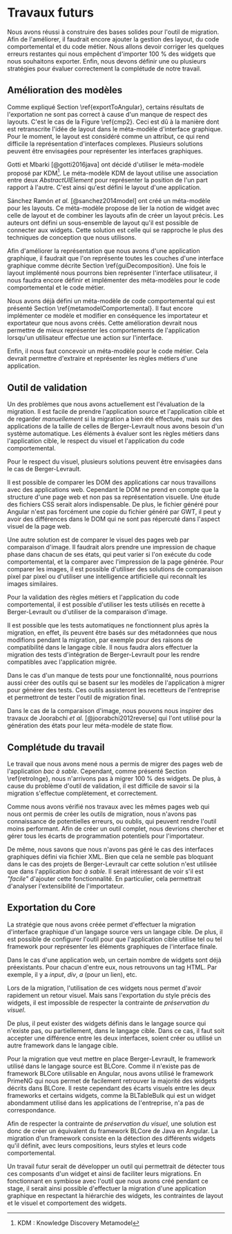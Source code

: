 # Travaux futurs

Nous avons réussi à construire des bases solides pour l'outil de migration.
Afin de l'améliorer, il faudrait encore ajouter la gestion des layout, du code comportemental et du code métier.
Nous allons devoir corriger les quelques erreurs restantes qui nous empêchent d'importer 100 %
    des widgets que nous souhaitons exporter.
Enfin, nous devons définir une ou plusieurs stratégies pour évaluer correctement la complétude de notre travail.

## Amélioration des modèles

Comme expliqué Section \ref{exportToAngular}, certains résultats de l'exportation ne sont pas correct à cause d'un manque de respect des layouts.
C'est le cas de la Figure \ref{cmp2}.
Ceci est dû à la manière dont est retranscrite l'idée de layout dans le méta-modèle d'interface graphique.
Pour le moment, le layout est considéré comme un attribut, ce qui rend difficile la représentation d'interfaces complexes.
Plusieurs solutions peuvent être envisagées pour représenter les interfaces graphiques.

Gotti et Mbarki [@gotti2016java] ont décidé d'utiliser le méta-modèle proposé par KDM[^kdm].
Le méta-modèle KDM de layout utilise une association entre deux _AbstractUIElement_ pour représenter la position de l'un part rapport à l'autre.
C'est ainsi qu'est défini le layout d'une application.

[^kdm]: KDM : Knowledge Discovery Metamodel

Sánchez Ramón _et al._ [@sanchez2014model] ont créé un méta-modèle pour les layouts.
Ce méta-modèle propose de lier la notion de widget avec celle de layout et de combiner les layouts afin de
    créer un layout précis.
Les auteurs ont défini un sous-ensemble de layout qu'il est possible de connecter aux widgets.
Cette solution est celle qui se rapproche le plus des techniques de conception que nous utilisons.

Afin d'améliorer la représentation que nous avons d'une application graphique,
    il faudrait que l'on représente toutes les couches d'une interface graphique comme décrite Section \ref{guiDecomposition}.
Une fois le layout implémenté nous pourrons bien représenter l'interface utilisateur, il nous faudra encore définir et implémenter
    des méta-modèles pour le code comportemental et le code métier.

Nous avons déjà défini un méta-modèle de code comportemental qui est présenté Section \ref{metamodelComportemental}.
Il faut encore implémenter ce modèle et modifier en conséquence les importateur et exportateur que nous avons créés.
Cette amélioration devrait nous permettre de mieux représenter les comportements de l'application
    lorsqu'un utilisateur effectue une action sur l'interface.

Enfin, il nous faut concevoir un méta-modèle pour le code métier.
Cela devrait permettre d'extraire et représenter les règles métiers d'une application.

## Outil de validation

Un des problèmes que nous avons actuellement est l'évaluation de la migration.
Il est facile de prendre l'application source et l'application cible et de regarder _manuellement_
    si la migration a bien été effectuée, mais sur des applications de la taille de celles de Berger-Levrault
    nous avons besoin d'un système automatique.
Les éléments à évaluer sont les règles métiers dans l'application cible,
    le respect du visuel et l'application du code comportemental.

Pour le respect du visuel, plusieurs solutions peuvent être envisagées dans le cas de Berger-Levrault.

Il est possible de comparer les DOM des applications car nous travaillons avec des applications web.
Cependant le DOM ne prend en compte que la structure d'une page web et non pas sa représentation visuelle.
Une étude des fichiers CSS serait alors indispensable.
De plus, le fichier généré pour Angular n'est pas forcément une copie du fichier généré par GWT, il peut y avoir des différences dans le DOM
    qui ne sont pas répercuté dans l'aspect visuel de la page web.

Une autre solution est de comparer le visuel des pages web par comparaison d'image.
Il faudrait alors prendre une impression de chaque phase dans chacun de ses états,
    qui peut varier si l'on exécute du code comportemental,
    et la comparer avec l'impression de la page générée.
Pour comparer les images, il est possible d'utiliser des solutions de comparaison pixel par pixel
    ou d'utiliser une intelligence artificielle qui reconnaît les images similaires.

Pour la validation des règles métiers et l'application du code comportemental,
    il est possible d'utiliser les tests utilisés en recette à Berger-Levrault ou d'utiliser de la comparaison d'image.

Il est possible que les tests automatiques ne fonctionnent plus après la migration,
    en effet, ils peuvent être basés sur des métadonnées que nous modifions pendant la migration, par exemple pour des raisons de compatibilité dans le langage cible.
Il nous faudra alors effectuer la migration des tests d'intégration de Berger-Levrault pour les rendre compatibles avec l'application migrée.

Dans le cas d'un manque de tests pour une fonctionnalité,
    nous pourrions aussi créer des outils qui se basent sur les modèles de l'application à migrer pour
    générer des tests.
Ces outils assisteront les recetteurs de l'entreprise et permettront de tester l'outil de migration final.

Dans le cas de la comparaison d'image, nous pouvons nous inspirer des travaux de Joorabchi _et al._ [@joorabchi2012reverse] qui
    l'ont utilisé pour la génération des états pour leur méta-modèle de state flow.

## Complétude du travail

Le travail que nous avons mené nous a permis de migrer des pages web de l'application _bac à sable_.
Cependant, comme présenté Section \ref{retroInge}, nous n'arrivons pas à migrer 100 % des widgets.
De plus, à cause du problème d'outil de validation, il est difficile de savoir si la migration s'effectue complètement,
    et correctement.

Comme nous avons vérifié nos travaux avec les mêmes pages web qui nous ont permis de créer les outils de migration,
    nous n'avons pas connaissance de potentielles erreurs, ou oublis, qui peuvent rendre l'outil moins performant.
Afin de créer un outil complet, nous devrions chercher et gérer tous les écarts de programmation potentiels pour l'importateur.

De même, nous savons que nous n'avons pas géré le cas des interfaces graphiques défini via fichier XML.
Bien que cela ne semble pas bloquant dans le cas des projets de Berger-Levrault car cette solution n'est utilisée
    que dans l'application _bac à sable_.
Il serait intéressant de voir s'il est _"facile"_ d'ajouter cette fonctionnalité.
En particulier, cela permettrait d'analyser l'extensibilité de l'importateur.

## Exportation du Core

La stratégie que nous avons créée permet d'effectuer la migration d'interface graphique d'un langage source vers un langage cible.
De plus, il est possible de configurer l'outil pour que l'application cible utilise tel ou tel framework
    pour représenter les éléments graphiques de l'interface finale.

Dans le cas d'une application web, un certain nombre de widgets sont déjà préexistants.
Pour chacun d'entre eux, nous retrouvons un tag HTML.
Par exemple, il y a _input_, _div_, _a_ (pour un lien), etc.

Lors de la migration, l'utilisation de ces widgets nous permet d'avoir rapidement un retour visuel.
Mais sans l'exportation du style précis des widgets, il est impossible de respecter la contrainte
    de _préservation du visuel_.

De plus, il peut exister des widgets définis dans le langage source qui n'existe pas, ou partiellement, dans le langage cible.
Dans ce cas, il faut soit accepter une différence entre les deux interfaces, soient créer ou utilisé un autre framework dans le langage cible.

Pour la migration que veut mettre en place Berger-Levrault, le framework utilisé dans le langage source est BLCore.
Comme il n'existe pas de framework BLCore utilisable en Angular, nous avons utilisé le framework PrimeNG qui nous
    permet de facilement retrouver la majorité des widgets décrits dans BLCore.
Il reste cependant des écarts visuels entre les deux frameworks et certains widgets, comme la BLTableBulk qui est un widget abondamment utilisé dans les applications de l'entreprise,
    n'a pas de correspondance.

Afin de respecter la contrainte de _préservation du visuel_, une solution est donc de créer un équivalent du framework BLCore de Java en Angular.
La migration d'un framework consiste en la détection des différents widgets qu'il définit,
    avec leurs compositions, leurs styles et leurs code comportemental.

Un travail futur serait de développer un outil qui permettrait de détecter tous ces composants d'un widget et ainsi de faciliter leurs migrations.
En fonctionnant en symbiose avec l'outil que nous avons créé pendant ce stage, il serait ainsi possible d'effectuer la migration d'une application graphique
    en respectant la hiérarchie des widgets, les contraintes de layout et le visuel et comportement des widgets.
